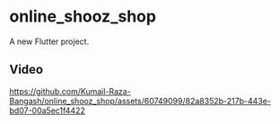 # online_shooz_shop

A new Flutter project.

## Video


https://github.com/Kumail-Raza-Bangash/online_shooz_shop/assets/60749099/82a8352b-217b-443e-bd07-00a5ec1f4422


